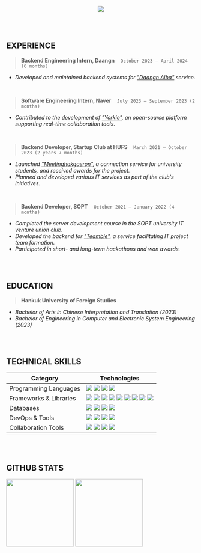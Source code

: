 <p align="center">
<img src="https://capsule-render.vercel.app/api?type=venom&color=0:EED3D9,40:F5E8DD,80:CCD3CA,100:B5C0D0&height=300&section=header&text=moon%20gyuwon%&fontSize=50&fontColor=3f3f3f" /></p>

<br/>
<br/>

## EXPERIENCE
>**Backend Engineering Intern, Daangn**&nbsp;&nbsp;&nbsp;&nbsp;`October 2023 – April 2024 (6 months)`
- _Developed and maintained backend systems for ["Daangn Alba"](https://www.daangn.com/kr/jobs/about) service._

<br/>

>**Software Engineering Intern, Naver**&nbsp;&nbsp;&nbsp;&nbsp;`July 2023 – September 2023 (2 months)`
- _Contributed to the development of ["Yorkie"](https://yorkie.dev), an open-source platform supporting real-time collaboration tools._  

<br/>

>**Backend Developer, Startup Club at HUFS**&nbsp;&nbsp;&nbsp;&nbsp;`March 2021 – October 2023 (2 years 7 months)`
- _Launched ["Meetinghakgaeron"](https://meetingo.me), a connection service for university students, and received awards for the project._  
- _Planned and developed various IT services as part of the club's initiatives._  

<br/>

>**Backend Developer, SOPT**&nbsp;&nbsp;&nbsp;&nbsp;`October 2021 – January 2022 (4 months)` 
- _Completed the server development course in the SOPT university IT venture union club._  
- _Developed the backend for ["Teamble"](https://github.com/MoonGyu1/Teamble-Server), a service facilitating IT project team formation._  
- _Participated in short- and long-term hackathons and won awards._

<br/>
<br/>

## EDUCATION
>**Hankuk University of Foreign Studies**  
  - _Bachelor of Arts in Chinese Interpretation and Translation (2023)_  
  - _Bachelor of Engineering in Computer and Electronic System Engineering (2023)_

<br/>
<br/>

## TECHNICAL SKILLS
| Category            | Technologies                                                                                                                                                                                                                                                                                                                                                                                  |
|---------------------|--------------------------------------------------------------------------------------------------------------------------------------------------------------------------------------------------------------------------------------------------------------------------------------------------------------------------------------------------------------------------------------------------|
| Programming Languages | <img src="https://img.shields.io/badge/JavaScript-FFECB3?style=flat&logo=javascript&logoColor=000000"/> <img src="https://img.shields.io/badge/TypeScript-B3D8FF?style=flat&logo=typescript&logoColor=1A1A1A"/> <img src="https://img.shields.io/badge/Java-B3C6FF?style=flat&logo=java&logoColor=1A1A1A"/> <img src="https://img.shields.io/badge/Go-B3F0FF?style=flat&logo=go&logoColor=000000"/> |
| Frameworks & Libraries | <img src="https://img.shields.io/badge/Node.js-B3E6B3?style=flat&logo=node.js&logoColor=000000"/> <img src="https://img.shields.io/badge/Nest.js-F8B3B3?style=flat&logo=nestjs&logoColor=000000"/> <img src="https://img.shields.io/badge/SpringBoot-C7FFC7?style=flat&logo=springboot&logoColor=1A1A1A"/> <img src="https://img.shields.io/badge/TypeORM-FFD1B3?style=flat&logo=typeorm&logoColor=1A1A1A"/> <img src="https://img.shields.io/badge/JPA-B3C9FF?style=flat&logo=hibernate&logoColor=000000"/> <img src="https://img.shields.io/badge/GraphQL-F9B3FF?style=flat&logo=graphql&logoColor=000000"/> <img src="https://img.shields.io/badge/gRPC-B3D1FF?style=flat&logo=google&logoColor=1A1A1A"/> <img src="https://img.shields.io/badge/Kafka-CBB3FF?style=flat&logo=apachekafka&logoColor=000000"/> <img src="https://img.shields.io/badge/React.js-B3F0FF?style=flat&logo=react&logoColor=1A1A1A"/> |
| Databases            | <img src="https://img.shields.io/badge/MongoDB-C1F7C1?style=flat&logo=mongodb&logoColor=1A1A1A"/> <img src="https://img.shields.io/badge/OpenSearch-B3D6F7?style=flat&logo=opensearch&logoColor=000000"/> <img src="https://img.shields.io/badge/MySQL-B3CCE6?style=flat&logo=mysql&logoColor=000000"/> <img src="https://img.shields.io/badge/Redis-F2B3B3?style=flat&logo=redis&logoColor=1A1A1A"/>       |
| DevOps & Tools       | <img src="https://img.shields.io/badge/AWS-C1D8E6?style=flat&logo=amazonwebservices&logoColor=1A1A1A"/> <img src="https://img.shields.io/badge/Docker-C1E6FF?style=flat&logo=docker&logoColor=000000"/> <img src="https://img.shields.io/badge/GitHub%20Actions-B3D8FF?style=flat&logo=githubactions&logoColor=000000"/> <img src="https://img.shields.io/badge/Linux-F9E8B3?style=flat&logo=linux&logoColor=1A1A1A"/> |
| Collaboration Tools  | <img src="https://img.shields.io/badge/Swagger-C7F7C7?style=flat&logo=swagger&logoColor=1A1A1A"/> <img src="https://img.shields.io/badge/JIRA-C7D8F7?style=flat&logo=jira&logoColor=000000"/> <img src="https://img.shields.io/badge/Notion-EFEFEF?style=flat&logo=notion&logoColor=000000"/> <img src="https://img.shields.io/badge/Slack-E8C7E8?style=flat&logo=slack&logoColor=1A1A1A"/>          |

<br/>
<br/>

## GITHUB STATS
<p>
<img src="https://github-readme-stats.vercel.app/api/?username=Moongyu1&show_icons=true&count_private=true&hide=stars&title_color=4a4d4f&icon_color=ffc08e&text_color=6e726d" style="height:180px"/>
<img src="https://github-readme-stats.vercel.app/api/top-langs/?username=Moongyu1&layout=compact&hide=jupyter_notebook&title_color=4a4d4f" style="height:180px"/>
</p>
